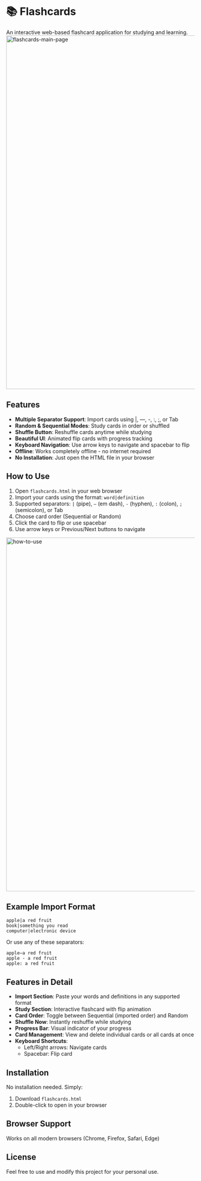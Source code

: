 # 📚 Flashcards

An interactive web-based flashcard application for studying and learning.
<img width="1920" height="944" alt="flashcards-main-page" src="https://github.com/user-attachments/assets/acbcbfd3-4373-49f3-9461-bf3684978e0c" />

## Features

- **Multiple Separator Support**: Import cards using |, —, -, :, ;, or Tab
- **Random & Sequential Modes**: Study cards in order or shuffled
- **Shuffle Button**: Reshuffle cards anytime while studying
- **Beautiful UI**: Animated flip cards with progress tracking
- **Keyboard Navigation**: Use arrow keys to navigate and spacebar to flip
- **Offline**: Works completely offline - no internet required
- **No Installation**: Just open the HTML file in your browser

## How to Use

1. Open `flashcards.html` in your web browser
2. Import your cards using the format: `word|definition`
3. Supported separators: `|` (pipe), `—` (em dash), `-` (hyphen), `:` (colon), `;` (semicolon), or Tab
4. Choose card order (Sequential or Random)
5. Click the card to flip or use spacebar
6. Use arrow keys or Previous/Next buttons to navigate
<img width="1920" height="944" alt="how-to-use" src="https://github.com/user-attachments/assets/aa4d9b68-e7d7-46f2-a6bd-6cec1a8e9f22" />

## Example Import Format
```
apple|a red fruit
book|something you read
computer|electronic device
```

Or use any of these separators:
```
apple—a red fruit
apple - a red fruit
apple: a red fruit
```

## Features in Detail

- **Import Section**: Paste your words and definitions in any supported format
- **Study Section**: Interactive flashcard with flip animation
- **Card Order**: Toggle between Sequential (imported order) and Random
- **Shuffle Now**: Instantly reshuffle while studying
- **Progress Bar**: Visual indicator of your progress
- **Card Management**: View and delete individual cards or all cards at once
- **Keyboard Shortcuts**: 
  - Left/Right arrows: Navigate cards
  - Spacebar: Flip card

## Installation

No installation needed. Simply:
1. Download `flashcards.html`
2. Double-click to open in your browser

## Browser Support

Works on all modern browsers (Chrome, Firefox, Safari, Edge)

## License

Feel free to use and modify this project for your personal use.
